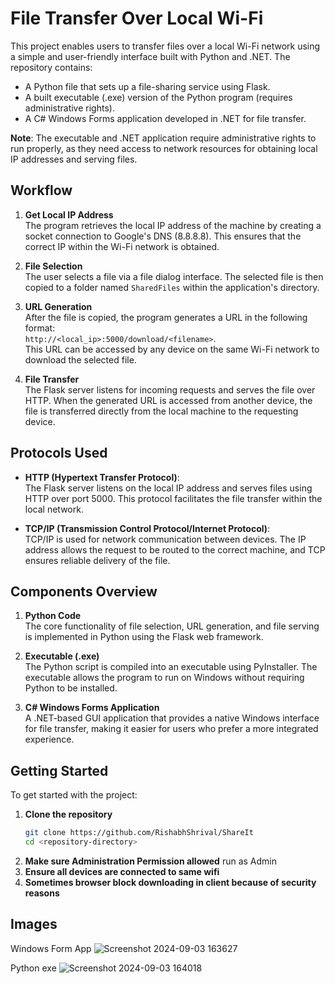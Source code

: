 # File Transfer Over Local Wi-Fi

This project enables users to transfer files over a local Wi-Fi network using a simple and user-friendly interface built with Python and .NET. The repository contains:
- A Python file that sets up a file-sharing service using Flask.
- A built executable (.exe) version of the Python program (requires administrative rights).
- A C# Windows Forms application developed in .NET for file transfer.

**Note**: The executable and .NET application require administrative rights to run properly, as they need access to network resources for obtaining local IP addresses and serving files.

## Workflow

1. **Get Local IP Address**  
   The program retrieves the local IP address of the machine by creating a socket connection to Google's DNS (8.8.8.8). This ensures that the correct IP within the Wi-Fi network is obtained.

2. **File Selection**  
   The user selects a file via a file dialog interface. The selected file is then copied to a folder named `SharedFiles` within the application's directory.

3. **URL Generation**  
   After the file is copied, the program generates a URL in the following format:  
   `http://<local_ip>:5000/download/<filename>`.  
   This URL can be accessed by any device on the same Wi-Fi network to download the selected file.

4. **File Transfer**  
   The Flask server listens for incoming requests and serves the file over HTTP. When the generated URL is accessed from another device, the file is transferred directly from the local machine to the requesting device.

## Protocols Used

- **HTTP (Hypertext Transfer Protocol)**:  
  The Flask server listens on the local IP address and serves files using HTTP over port 5000. This protocol facilitates the file transfer within the local network.
  
- **TCP/IP (Transmission Control Protocol/Internet Protocol)**:  
  TCP/IP is used for network communication between devices. The IP address allows the request to be routed to the correct machine, and TCP ensures reliable delivery of the file.

## Components Overview

1. **Python Code**  
   The core functionality of file selection, URL generation, and file serving is implemented in Python using the Flask web framework.

2. **Executable (.exe)**  
   The Python script is compiled into an executable using PyInstaller. The executable allows the program to run on Windows without requiring Python to be installed.

3. **C# Windows Forms Application**  
   A .NET-based GUI application that provides a native Windows interface for file transfer, making it easier for users who prefer a more integrated experience.

## Getting Started

To get started with the project:
1. **Clone the repository**  
   ```bash
   git clone https://github.com/RishabhShrival/ShareIt
   cd <repository-directory>
   ```
2. **Make sure Administration Permission allowed**
   run as Admin
3. **Ensure all devices are connected to same wifi**
4. **Sometimes browser block downloading in client because of security reasons**

## Images
Windows Form App
![Screenshot 2024-09-03 163627](https://github.com/user-attachments/assets/1e32b1ee-0256-43f5-b75d-b6493cc41f4c)

Python exe 
![Screenshot 2024-09-03 164018](https://github.com/user-attachments/assets/b2d4ee90-fe7c-45e3-9f21-b03aa94c862f)


